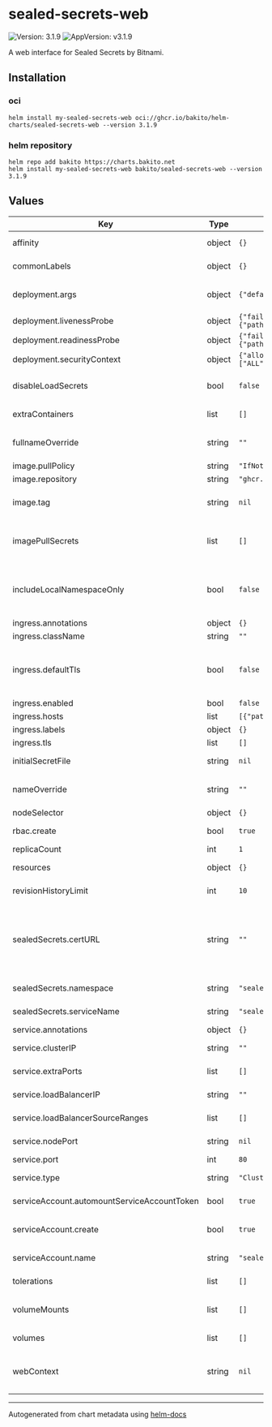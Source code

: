 # sealed-secrets-web

![Version: 3.1.9](https://img.shields.io/badge/Version-3.1.9-informational?style=flat-square) ![AppVersion: v3.1.9](https://img.shields.io/badge/AppVersion-v3.1.9-informational?style=flat-square)

A web interface for Sealed Secrets by Bitnami.

## Installation

### oci

```console
helm install my-sealed-secrets-web oci://ghcr.io/bakito/helm-charts/sealed-secrets-web --version 3.1.9
```

### helm repository

```console
helm repo add bakito https://charts.bakito.net
helm install my-sealed-secrets-web bakito/sealed-secrets-web --version 3.1.9
```

## Values

| Key | Type | Default | Description |
|-----|------|---------|-------------|
| affinity | object | `{}` | Assign custom [affinity] rules to the deployment |
| commonLabels | object | `{}` | Optional labels to apply to all resources |
| deployment.args | object | `{"defaultArgsEnabled":true}` | Default process arguments are used, while additional can be added too |
| deployment.livenessProbe | object | `{"failureThreshold":3,"httpGet":{"path":"/_health","port":"http"}}` | Liveness Probes |
| deployment.readinessProbe | object | `{"failureThreshold":3,"httpGet":{"path":"/_health","port":"http"}}` | Readiness Probes |
| deployment.securityContext | object | `{"allowPrivilegeEscalation":false,"capabilities":{"drop":["ALL"]},"privileged":false,"runAsGroup":1000,"runAsUser":1001}` | Hardening security |
| disableLoadSecrets | bool | `false` | If set to true secrets cannot be read from this tool, only seal new ones |
| extraContainers | list | `[]` | Additional containers to run in the pod |
| fullnameOverride | string | `""` | String to fully override "sealed-secrets-web.fullname" template |
| image.pullPolicy | string | `"IfNotPresent"` | Image pull policy |
| image.repository | string | `"ghcr.io/bakito/sealed-secrets-web"` | Repository to use |
| image.tag | string | `nil` | Overrides the image tag (default is the chart appVersion) |
| imagePullSecrets | list | `[]` | Secrets with credentials to pull images from a private registry. Registry secret names as an array. |
| includeLocalNamespaceOnly | bool | `false` | If set to true, the application has only the permission to view sealed secrets in the current namespace |
| ingress.annotations | object | `{}` | Ingress annotations |
| ingress.className | string | `""` | Ingress class name |
| ingress.defaultTls | bool | `false` | set this to true and leave tls an empty array to use the default TLS certificate (works at least in openshift) |
| ingress.enabled | bool | `false` | Enable ingress support |
| ingress.hosts | list | `[{"paths":[{"path":"/","pathType":"ImplementationSpecific"}]}]` | Ingress hosts |
| ingress.labels | object | `{}` | Ingress labels |
| ingress.tls | list | `[]` | Ingress tls |
| initialSecretFile | string | `nil` | Define you custom initial secret file |
| nameOverride | string | `""` | String to partially override "sealed-secrets-web.fullname" template |
| nodeSelector | object | `{}` | [Node selector] |
| rbac.create | bool | `true` | Specifies whether rbac should be created |
| replicaCount | int | `1` | The number of pods to run |
| resources | object | `{}` | Resource limits and requests for the pods. |
| revisionHistoryLimit | int | `10` | Max number of old replicasets to retain |
| sealedSecrets.certURL | string | `""` | URL sealed secrets certificate (required if sealed secrets is not reachable with in cluster service)    Validation api will be disabled when cert URL is used. |
| sealedSecrets.namespace | string | `"sealed-secrets"` | Namespace of the sealed secrets service |
| sealedSecrets.serviceName | string | `"sealed-secrets"` | Name of the sealed secrets service |
| service.annotations | object | `{}` | Service annotations |
| service.clusterIP | string | `""` | Kubernetes Service clusterIP |
| service.extraPorts | list | `[]` | Additional ports to add to the service |
| service.loadBalancerIP | string | `""` | Kubernetes Service loadBalancerIP |
| service.loadBalancerSourceRanges | list | `[]` | Kubernetes Service loadBalancerSourceRanges |
| service.nodePort | string | `nil` | Kubernetes Service Nodeport |
| service.port | int | `80` | Service port |
| service.type | string | `"ClusterIP"` | Sets the type of the Service |
| serviceAccount.automountServiceAccountToken | bool | `true` | Automatically mount the service account token |
| serviceAccount.create | bool | `true` | Specifies whether a service account should be created |
| serviceAccount.name | string | `"sealed-secrets-web"` | The name of the service account to use. |
| tolerations | list | `[]` | [Tolerations] for use with node taints |
| volumeMounts | list | `[]` | Additional volumeMounts to the image updater main container |
| volumes | list | `[]` | Additional volumes to the image updater pod |
| webContext | string | `nil` | The context the application is running on. (for example, if it is served via a reverse proxy) |

----------------------------------------------
Autogenerated from chart metadata using [helm-docs](https://github.com/norwoodj/helm-docs)
